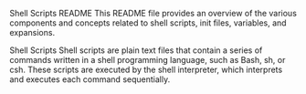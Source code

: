 
Shell Scripts README
This README file provides an overview of the various components and concepts related to shell scripts, init files, variables, and expansions.

Shell Scripts
Shell scripts are plain text files that contain a series of commands written in a shell programming language, such as Bash, sh, or csh. These scripts are executed by the shell interpreter, which interprets and executes each command sequentially.
